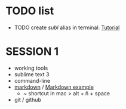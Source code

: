 
# TODO list
 
* TODO create *subl* alias in terminal: <a href="https://www.tunnelsup.com/how-to-open-sublime-text-from-the-command-line-using-mac-osx/" target="_blank">Tutorial</a>

# SESSION 1
* working tools
* sublime text 3
* command-line
* [markdown] / [Markdown example]
    * ~ shortcut in mac > alt + ñ + space
* git / github

<!--references -->
[markdown]: https://blog.ghost.org/markdown/
[Markdown example]: https://github.com/tonimg/Course
